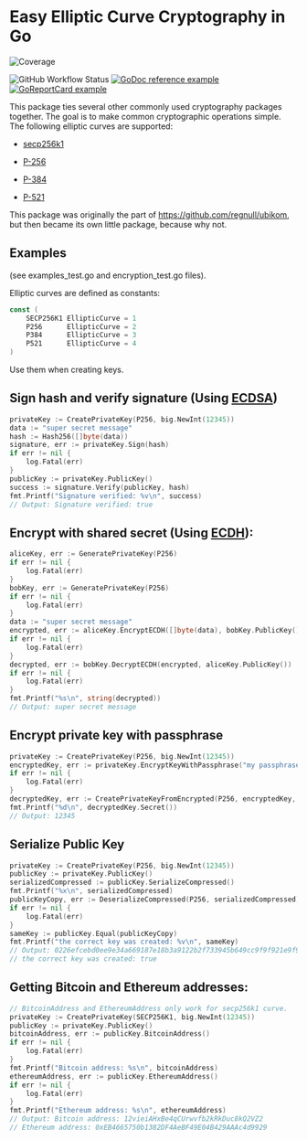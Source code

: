 # Easy Elliptic Curve Cryptography in Go
![Coverage](https://img.shields.io/badge/Coverage-83.2%25-brightgreen)

![GitHub Workflow Status](https://github.com/regnull/easyecc/actions/workflows/go.yml/badge.svg)
[![GoDoc reference example](https://img.shields.io/badge/godoc-reference-blue.svg)](https://godoc.org/github.com/regnull/easyecc)
[![GoReportCard example](https://goreportcard.com/badge/github.com/regnull/easyecc)](https://goreportcard.com/report/github.com/regnull/easyecc)

This package ties several other commonly used cryptography packages together. The goal is to make common cryptographic operations simple. 
The following elliptic curves are supported:

* [secp256k1](https://en.bitcoin.it/wiki/Secp256k1)

* [P-256](https://neuromancer.sk/std/nist/P-256)

* [P-384](https://neuromancer.sk/std/nist/P-384)

* [P-521](https://neuromancer.sk/std/nist/P-521)


This package was originally the part of https://github.com/regnull/ubikom, but then became its own little package, because why not.

## Examples

(see examples_test.go and encryption_test.go files).

Elliptic curves are defined as constants:

```Go
const (
	SECP256K1 EllipticCurve = 1
	P256      EllipticCurve = 2
	P384      EllipticCurve = 3
	P521      EllipticCurve = 4
)
```

Use them when creating keys.

## Sign hash and verify signature (Using [ECDSA](https://en.wikipedia.org/wiki/Elliptic_Curve_Digital_Signature_Algorithm))

```Go
privateKey := CreatePrivateKey(P256, big.NewInt(12345))
data := "super secret message"
hash := Hash256([]byte(data))
signature, err := privateKey.Sign(hash)
if err != nil {
	log.Fatal(err)
}
publicKey := privateKey.PublicKey()
success := signature.Verify(publicKey, hash)
fmt.Printf("Signature verified: %v\n", success)
// Output: Signature verified: true
```

## Encrypt with shared secret (Using [ECDH](https://en.wikipedia.org/wiki/Elliptic-curve_Diffie%E2%80%93Hellman)):

```Go
aliceKey, err := GeneratePrivateKey(P256)
if err != nil {
	log.Fatal(err)
}
bobKey, err := GeneratePrivateKey(P256)
if err != nil {
	log.Fatal(err)
}
data := "super secret message"
encrypted, err := aliceKey.EncryptECDH([]byte(data), bobKey.PublicKey())
if err != nil {
	log.Fatal(err)
}
decrypted, err := bobKey.DecryptECDH(encrypted, aliceKey.PublicKey())
if err != nil {
	log.Fatal(err)
}
fmt.Printf("%s\n", string(decrypted))
// Output: super secret message
```

## Encrypt private key with passphrase

```Go
privateKey := CreatePrivateKey(P256, big.NewInt(12345))
encryptedKey, err := privateKey.EncryptKeyWithPassphrase("my passphrase")
if err != nil {
	log.Fatal(err)
}
decryptedKey, err := CreatePrivateKeyFromEncrypted(P256, encryptedKey, "my passphrase")
fmt.Printf("%d\n", decryptedKey.Secret())
// Output: 12345
```

## Serialize Public Key

```Go
privateKey := CreatePrivateKey(P256, big.NewInt(12345))
publicKey := privateKey.PublicKey()
serializedCompressed := publicKey.SerializeCompressed()
fmt.Printf("%x\n", serializedCompressed)
publicKeyCopy, err := DeserializeCompressed(P256, serializedCompressed)
if err != nil {
	log.Fatal(err)
}
sameKey := publicKey.Equal(publicKeyCopy)
fmt.Printf("the correct key was created: %v\n", sameKey)
// Output: 0226efcebd0ee9e34a669187e18b3a9122b2f733945b649cc9f9f921e9f9dad812
// the correct key was created: true
```

## Getting Bitcoin and Ethereum addresses:
```Go
// BitcoinAddress and EthereumAddress only work for secp256k1 curve.
privateKey := CreatePrivateKey(SECP256K1, big.NewInt(12345))
publicKey := privateKey.PublicKey()
bitcoinAddress, err := publicKey.BitcoinAddress()
if err != nil {
	log.Fatal(err)
}
fmt.Printf("Bitcoin address: %s\n", bitcoinAddress)
ethereumAddress, err := publicKey.EthereumAddress()
if err != nil {
	log.Fatal(err)
}
fmt.Printf("Ethereum address: %s\n", ethereumAddress)
// Output: Bitcoin address: 12vieiAHxBe4qCUrwvfb2kRkDuc8kQ2VZ2
// Ethereum address: 0xEB4665750b1382DF4AeBF49E04B429AAAc4d9929
```

